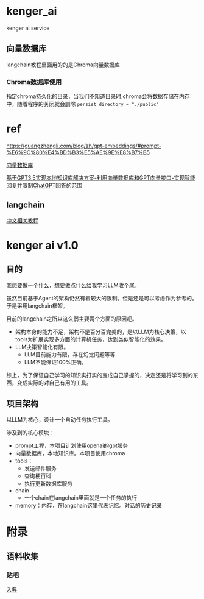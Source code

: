 # kenger_ai
 kenger ai service


## 向量数据库
langchain教程里面用的的是Chroma向量数据库

### Chroma数据库使用
指定chroma持久化的目录，当我们不知道目录时,chroma会将数据存储在内存中，随着程序的关闭就会删除
`persist_directory = "./public"`



# ref

https://guangzhengli.com/blog/zh/gpt-embeddings/#prompt-%E6%9C%80%E4%BD%B3%E5%AE%9E%E8%B7%B5

[向量数据库](https://guangzhengli.com/blog/zh/vector-database/)

[基于GPT3.5实现本地知识库解决方案-利用向量数据库和GPT向量接口-实现智能回复并限制ChatGPT回答的范围](https://www.cnblogs.com/taoshihan/p/17252572.html)


## langchain 
[中文相关教程](https://github.com/liaokongVFX/LangChain-Chinese-Getting-Started-Guide)





# kenger ai v1.0

## 目的

我想要做一个什么，想要做点什么给我学习LLM收个尾。

虽然目前基于Agent的架构仍然有着较大的限制。但是还是可以考虑作为参考的。于是采用langchain框架。

目前的langchain之所以这么弱主要两个方面的原因吧。

- 架构本身的能力不足，架构不是百分百完美的，是以LLM为核心决策，以tools为扩展实现多方面的计算机任务，达到类似智能化的效果。
- LLM决策智能化有限。
  - LLM目前能力有限，存在幻觉问题等等
  - LLM不能保证100%正确。



综上，为了保证自己学习的知识实打实的变成自己掌握的，决定还是将学习到的东西，变成实际的对自己有用的工具。

## 项目架构

以LLM为核心，设计一个自动任务执行工具。

涉及到的核心模块：

- prompt工程，本项目计划使用openai的gpt服务
- 向量数据库，本地知识库。本项目使用chroma
- tools：
  - 发送邮件服务
  - 查询梗百科
  - 执行更新数据库服务
- chain
  - 一个chain在langchain里面就是一个任务的执行
- memory：内存，在langchain这里代表记忆。对话的历史记录





# 附录







## 语料收集

### 贴吧
[入典](https://zhuanlan.zhihu.com/p/569491745?utm_campaign=&utm_medium=social&utm_oi=1037133522892521472&utm_psn=1692899178441875456&utm_source=zhihu)









